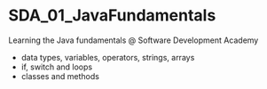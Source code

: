 # SDA_01_JavaFundamentals
Learning the Java fundamentals @ Software Development Academy

- data types, variables, operators, strings, arrays
- if, switch and loops
- classes and methods
